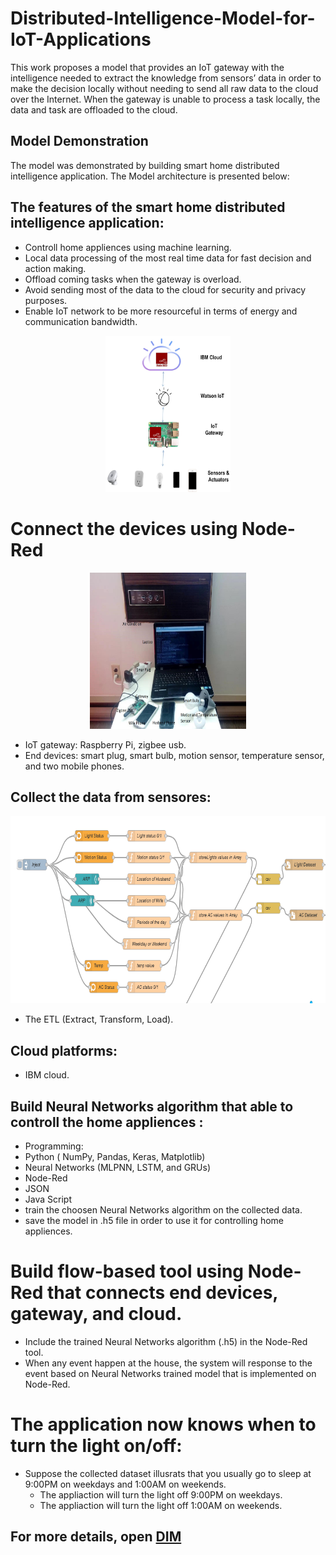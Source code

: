 # Distributed-Intelligence-Model-for-IoT-Applications

<p style='text-align: justify;'> 

This work proposes a model that provides an IoT gateway with  the  intelligence needed  to  extract  the knowledge from sensors’ data in order to make the decision locally without needing to send all raw data to the cloud over the Internet.  When the gateway is unable to process a task locally, the data and task are offloaded to the cloud. 
</p>


## Model Demonstration
The model was demonstrated by building smart home distributed intelligence application. 
The Model architecture is presented below:

## The features of the smart home distributed intelligence application:
* Controll home appliences using machine learning.
* Local data processing of the most real time data for fast decision and action making.
* Offload coming tasks when the gateway is overload. 
* Avoid sending most of the data to the cloud for security and privacy purposes.
* Enable IoT network to be more resourceful in terms of energy and communication bandwidth.


<p align="center">
  <img src="/Project2.jpg" width="200" height="250" class="center" >
</p>

# Connect the devices using Node-Red
<p align="center">
  <img src="/project.jpg" width="250" height="250"  >
</p>

* IoT gateway: Raspberry Pi,  zigbee usb.
* End devices: smart plug, smart bulb, motion sensor, temperature sensor, and two mobile phones.

## Collect the data from sensores:
<p align="center">
  <img src="/CollectDataset.png" width="600" height="300" >
</p>

* The ETL (Extract, Transform, Load). 


## Cloud platforms:
* IBM cloud.

## Build Neural Networks algorithm that able to controll the home appliences : 
* Programming: 
 * Python ( NumPy, Pandas, Keras, Matplotlib)
 * Neural Networks (MLPNN, LSTM, and GRUs)
 * Node-Red
 * JSON
 * Java Script
 * train the choosen Neural Networks algorithm on the collected data. 
 * save the model in .h5 file in order to use it for controlling home appliences.

# Build flow-based tool using Node-Red that connects end devices, gateway, and cloud.
* Include the trained Neural Networks algorithm (.h5) in the Node-Red tool.
* When any event happen at the house, the system will response to the event based on Neural Networks trained model that is implemented on Node-Red.
  

# The application now knows when to turn the light on/off:
* Suppose the collected dataset illusrats that you usually go to sleep at 9:00PM on weekdays and 1:00AM on weekends.
  * The appliaction will turn the light off 9:00PM on weekdays. 
  * The appliaction will turn the light off 1:00AM on weekends. 


## For more details, open [DIM](https://mspace.lib.umanitoba.ca/bitstream/handle/1993/35511/Rababah_Baha.pdf?sequence=1)

